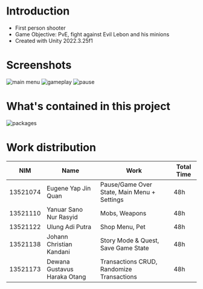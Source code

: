 # Introduction

- First person shooter
- Game Objective: PvE, fight against Evil Lebon and his minions
- Created with Unity 2022.3.25f1

# Screenshots

![main menu](Screenshots/mainmenu.png)
![gameplay](Screenshots/gameplay.png)
![pause](Screenshots/pause.png)

# What's contained in this project

![packages](Screenshots/library.png)

# Work distribution

| NIM      | Name                         | Work                                        | Total Time |
| -------- | ---------------------------- | ------------------------------------------- | ---------- |
| 13521074 | Eugene Yap Jin Quan          | Pause/Game Over State, Main Menu + Settings | 48h        |
| 13521110 | Yanuar Sano Nur Rasyid       | Mobs, Weapons                               | 48h        |
| 13521122 | Ulung Adi Putra              | Shop Menu, Pet                              | 48h        |
| 13521138 | Johann Christian Kandani     | Story Mode & Quest, Save Game State         | 48h        |
| 13521173 | Dewana Gustavus Haraka Otang | Transactions CRUD, Randomize Transactions   | 48h        |
